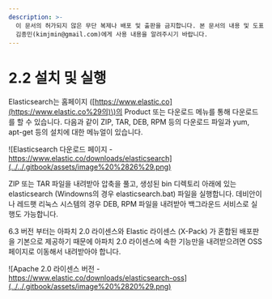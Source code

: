 ```yaml
---
description: >-
  이 문서의 허가되지 않은 무단 복제나 배포 및 출판을 금지합니다. 본 문서의 내용 및 도표 등을 인용하고자 하는 경우 출처를 명시하고
  김종민(kimjmin@gmail.com)에게 사용 내용을 알려주시기 바랍니다.
---
```


# 2.2 설치 및 실행

  Elasticsearch는 홈페이지 \([https://www.elastic.co](https://www.elastic.co%29의)\)의 Product 또는 다운로드 메뉴를 통해 다운로드를 할 수 있습니다. 다음과 같이 ZIP, TAR, DEB, RPM 등의 다운로드 파일과 yum, apt-get 등의 설치에 대한 메뉴얼이 있습니다.

![Elasticsearch &#xB2E4;&#xC6B4;&#xB85C;&#xB4DC; &#xD398;&#xC774;&#xC9C0; - https://www.elastic.co/downloads/elasticsearch](../../.gitbook/assets/image%20%2826%29.png)

  ZIP 또는 TAR 파일을 내려받아 압축을 풀고, 생성된 bin 디렉토리 아래에 있는 elasticsearch \(Windowns의 경우 elasticsearch.bat\) 파일을 실행합니다. 데비안이나 레드햇 리눅스 시스템의 경우 DEB, RPM 파일을 내려받아 백그라운드 서비스로 실행도 가능합니다.

  6.3 버전 부터는 아파치 2.0 라이센스와 Elastic 라이센스 \(X-Pack\) 가 혼합된 배포판을 기본으로 제공하기 때문에 아파치 2.0 라이센스에 속한 기능만을 내려받으려면 OSS 페이지로 이동해서 내려받아야 합니다.

![Apache 2.0 &#xB77C;&#xC774;&#xC13C;&#xC2A4; &#xBC84;&#xC804; - https://www.elastic.co/downloads/elasticsearch-oss](../../.gitbook/assets/image%20%2820%29.png)

